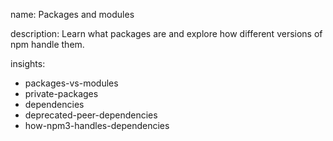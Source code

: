 name: Packages and modules

description: Learn what packages are and explore how different versions of npm handle them.

insights:
  - packages-vs-modules
  - private-packages
  - dependencies
  - deprecated-peer-dependencies
  - how-npm3-handles-dependencies
 
